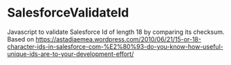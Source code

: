 # SalesforceValidateId
Javascript to validate Salesforce Id of length 18 by comparing its checksum.
Based on https://astadiaemea.wordpress.com/2010/06/21/15-or-18-character-ids-in-salesforce-com-%E2%80%93-do-you-know-how-useful-unique-ids-are-to-your-development-effort/

